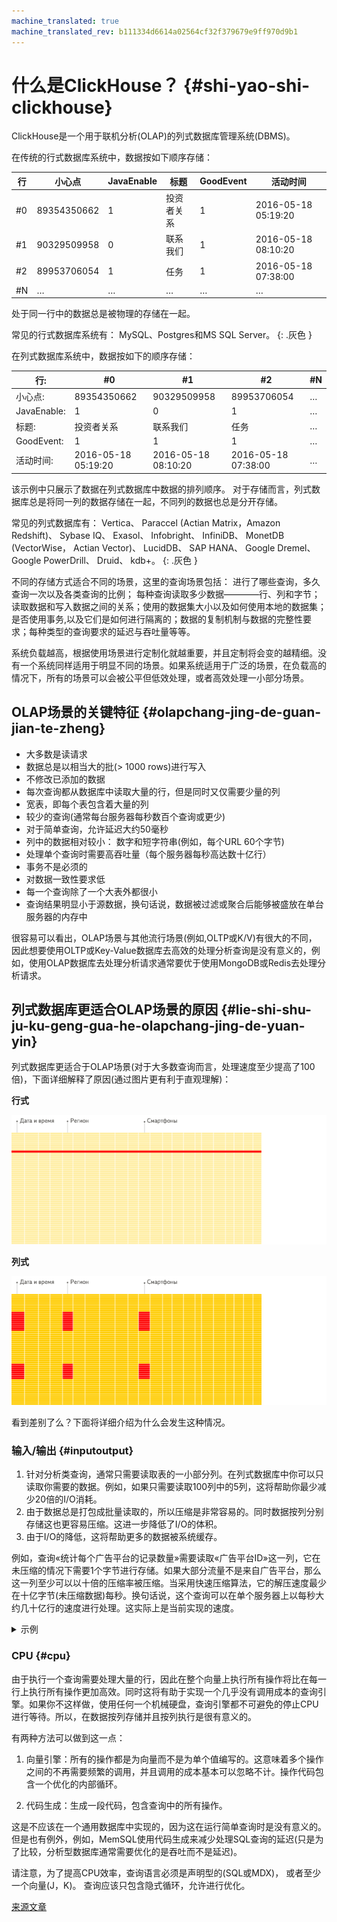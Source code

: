 ```yaml
---
machine_translated: true
machine_translated_rev: b111334d6614a02564cf32f379679e9ff970d9b1
---
```


# 什么是ClickHouse？ {#shi-yao-shi-clickhouse}

ClickHouse是一个用于联机分析(OLAP)的列式数据库管理系统(DBMS)。

在传统的行式数据库系统中，数据按如下顺序存储：

| 行  | 小心点      | JavaEnable | 标题       | GoodEvent | 活动时间            |
|-----|-------------|------------|------------|-----------|---------------------|
| \#0 | 89354350662 | 1          | 投资者关系 | 1         | 2016-05-18 05:19:20 |
| \#1 | 90329509958 | 0          | 联系我们   | 1         | 2016-05-18 08:10:20 |
| \#2 | 89953706054 | 1          | 任务       | 1         | 2016-05-18 07:38:00 |
| \#N | …           | …          | …          | …         | …                   |

处于同一行中的数据总是被物理的存储在一起。

常见的行式数据库系统有： MySQL、Postgres和MS SQL Server。
{: .灰色 }

在列式数据库系统中，数据按如下的顺序存储：

| 行:         | \#0                 | \#1                 | \#2                 | \#N |
|-------------|---------------------|---------------------|---------------------|-----|
| 小心点:     | 89354350662         | 90329509958         | 89953706054         | …   |
| JavaEnable: | 1                   | 0                   | 1                   | …   |
| 标题:       | 投资者关系          | 联系我们            | 任务                | …   |
| GoodEvent:  | 1                   | 1                   | 1                   | …   |
| 活动时间:   | 2016-05-18 05:19:20 | 2016-05-18 08:10:20 | 2016-05-18 07:38:00 | …   |

该示例中只展示了数据在列式数据库中数据的排列顺序。
对于存储而言，列式数据库总是将同一列的数据存储在一起，不同列的数据也总是分开存储。

常见的列式数据库有： Vertica、 Paraccel (Actian Matrix，Amazon Redshift)、 Sybase IQ、 Exasol、 Infobright、 InfiniDB、 MonetDB (VectorWise， Actian Vector)、 LucidDB、 SAP HANA、 Google Dremel、 Google PowerDrill、 Druid、 kdb+。
{: .灰色 }

不同的存储方式适合不同的场景，这里的查询场景包括： 进行了哪些查询，多久查询一次以及各类查询的比例； 每种查询读取多少数据————行、列和字节；读取数据和写入数据之间的关系；使用的数据集大小以及如何使用本地的数据集；是否使用事务,以及它们是如何进行隔离的；数据的复制机制与数据的完整性要求；每种类型的查询要求的延迟与吞吐量等等。

系统负载越高，根据使用场景进行定制化就越重要，并且定制将会变的越精细。没有一个系统同样适用于明显不同的场景。如果系统适用于广泛的场景，在负载高的情况下，所有的场景可以会被公平但低效处理，或者高效处理一小部分场景。

## OLAP场景的关键特征 {#olapchang-jing-de-guan-jian-te-zheng}

-   大多数是读请求
-   数据总是以相当大的批(\> 1000 rows)进行写入
-   不修改已添加的数据
-   每次查询都从数据库中读取大量的行，但是同时又仅需要少量的列
-   宽表，即每个表包含着大量的列
-   较少的查询(通常每台服务器每秒数百个查询或更少)
-   对于简单查询，允许延迟大约50毫秒
-   列中的数据相对较小： 数字和短字符串(例如，每个URL 60个字节)
-   处理单个查询时需要高吞吐量（每个服务器每秒高达数十亿行）
-   事务不是必须的
-   对数据一致性要求低
-   每一个查询除了一个大表外都很小
-   查询结果明显小于源数据，换句话说，数据被过滤或聚合后能够被盛放在单台服务器的内存中

很容易可以看出，OLAP场景与其他流行场景(例如,OLTP或K/V)有很大的不同， 因此想要使用OLTP或Key-Value数据库去高效的处理分析查询是没有意义的，例如，使用OLAP数据库去处理分析请求通常要优于使用MongoDB或Redis去处理分析请求。

## 列式数据库更适合OLAP场景的原因 {#lie-shi-shu-ju-ku-geng-gua-he-olapchang-jing-de-yuan-yin}

列式数据库更适合于OLAP场景(对于大多数查询而言，处理速度至少提高了100倍)，下面详细解释了原因(通过图片更有利于直观理解)：

**行式**

![Row oriented](images/row_oriented.gif#)

**列式**

![Column oriented](images/column_oriented.gif#)

看到差别了么？下面将详细介绍为什么会发生这种情况。

### 输入/输出 {#inputoutput}

1.  针对分析类查询，通常只需要读取表的一小部分列。在列式数据库中你可以只读取你需要的数据。例如，如果只需要读取100列中的5列，这将帮助你最少减少20倍的I/O消耗。
2.  由于数据总是打包成批量读取的，所以压缩是非常容易的。同时数据按列分别存储这也更容易压缩。这进一步降低了I/O的体积。
3.  由于I/O的降低，这将帮助更多的数据被系统缓存。

例如，查询«统计每个广告平台的记录数量»需要读取«广告平台ID»这一列，它在未压缩的情况下需要1个字节进行存储。如果大部分流量不是来自广告平台，那么这一列至少可以以十倍的压缩率被压缩。当采用快速压缩算法，它的解压速度最少在十亿字节(未压缩数据)每秒。换句话说，这个查询可以在单个服务器上以每秒大约几十亿行的速度进行处理。这实际上是当前实现的速度。

<details markdown="1">

<summary>示例</summary>

    $ clickhouse-client
    ClickHouse client version 0.0.52053.
    Connecting to localhost:9000.
    Connected to ClickHouse server version 0.0.52053.

    :) SELECT CounterID, count() FROM hits GROUP BY CounterID ORDER BY count() DESC LIMIT 20

    SELECT
        CounterID,
        count()
    FROM hits
    GROUP BY CounterID
    ORDER BY count() DESC
    LIMIT 20

    ┌─CounterID─┬──count()─┐
    │    114208 │ 56057344 │
    │    115080 │ 51619590 │
    │      3228 │ 44658301 │
    │     38230 │ 42045932 │
    │    145263 │ 42042158 │
    │     91244 │ 38297270 │
    │    154139 │ 26647572 │
    │    150748 │ 24112755 │
    │    242232 │ 21302571 │
    │    338158 │ 13507087 │
    │     62180 │ 12229491 │
    │     82264 │ 12187441 │
    │    232261 │ 12148031 │
    │    146272 │ 11438516 │
    │    168777 │ 11403636 │
    │   4120072 │ 11227824 │
    │  10938808 │ 10519739 │
    │     74088 │  9047015 │
    │    115079 │  8837972 │
    │    337234 │  8205961 │
    └───────────┴──────────┘

    20 rows in set. Elapsed: 0.153 sec. Processed 1.00 billion rows, 4.00 GB (6.53 billion rows/s., 26.10 GB/s.)

    :)

</details>

### CPU {#cpu}

由于执行一个查询需要处理大量的行，因此在整个向量上执行所有操作将比在每一行上执行所有操作更加高效。同时这将有助于实现一个几乎没有调用成本的查询引擎。如果你不这样做，使用任何一个机械硬盘，查询引擎都不可避免的停止CPU进行等待。所以，在数据按列存储并且按列执行是很有意义的。

有两种方法可以做到这一点：

1.  向量引擎：所有的操作都是为向量而不是为单个值编写的。这意味着多个操作之间的不再需要频繁的调用，并且调用的成本基本可以忽略不计。操作代码包含一个优化的内部循环。

2.  代码生成：生成一段代码，包含查询中的所有操作。

这是不应该在一个通用数据库中实现的，因为这在运行简单查询时是没有意义的。但是也有例外，例如，MemSQL使用代码生成来减少处理SQL查询的延迟(只是为了比较，分析型数据库通常需要优化的是吞吐而不是延迟)。

请注意，为了提高CPU效率，查询语言必须是声明型的(SQL或MDX)， 或者至少一个向量(J，K)。 查询应该只包含隐式循环，允许进行优化。

[来源文章](https://clickhouse.tech/docs/zh/) <!--hide-->
